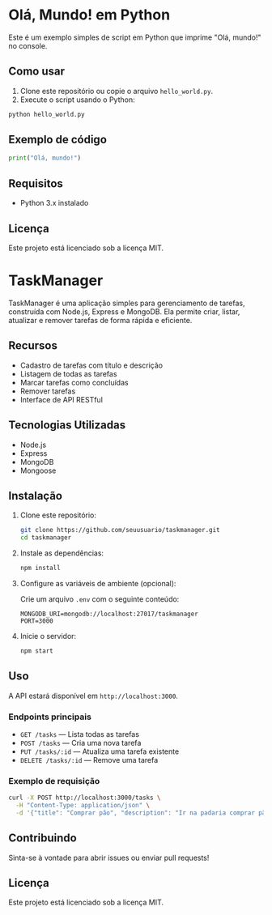 # Olá, Mundo! em Python

Este é um exemplo simples de script em Python que imprime "Olá, mundo!" no console.

## Como usar

1. Clone este repositório ou copie o arquivo `hello_world.py`.
2. Execute o script usando o Python:

```bash
python hello_world.py
```

## Exemplo de código

```python
print("Olá, mundo!")
```

## Requisitos

- Python 3.x instalado

## Licença

Este projeto está licenciado sob a licença MIT.

# TaskManager

TaskManager é uma aplicação simples para gerenciamento de tarefas, construída com Node.js, Express e MongoDB. Ela permite criar, listar, atualizar e remover tarefas de forma rápida e eficiente.

## Recursos

- Cadastro de tarefas com título e descrição
- Listagem de todas as tarefas
- Marcar tarefas como concluídas
- Remover tarefas
- Interface de API RESTful

## Tecnologias Utilizadas

- Node.js
- Express
- MongoDB
- Mongoose

## Instalação

1. Clone este repositório:
   ```bash
   git clone https://github.com/seuusuario/taskmanager.git
   cd taskmanager
   ```

2. Instale as dependências:
   ```bash
   npm install
   ```

3. Configure as variáveis de ambiente (opcional):

   Crie um arquivo `.env` com o seguinte conteúdo:
   ```
   MONGODB_URI=mongodb://localhost:27017/taskmanager
   PORT=3000
   ```

4. Inicie o servidor:
   ```bash
   npm start
   ```

## Uso

A API estará disponível em `http://localhost:3000`.

### Endpoints principais

- `GET /tasks` — Lista todas as tarefas
- `POST /tasks` — Cria uma nova tarefa
- `PUT /tasks/:id` — Atualiza uma tarefa existente
- `DELETE /tasks/:id` — Remove uma tarefa

### Exemplo de requisição

```bash
curl -X POST http://localhost:3000/tasks \
  -H "Content-Type: application/json" \
  -d '{"title": "Comprar pão", "description": "Ir na padaria comprar pão"}'
```

## Contribuindo

Sinta-se à vontade para abrir issues ou enviar pull requests!

## Licença

Este projeto está licenciado sob a licença MIT.
